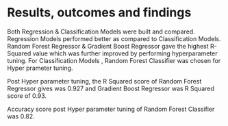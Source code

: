 # **Results, outcomes and findings**
Both Regression & Classification Models were built and compared. Regression Models performed better as compared to Classification Models.  Random Forest Regressor & Gradient Boost Regressor gave the highest R-Squared value which was further improved by performing hyperparameter tuning. For Classification Models , Random Forest Classifier was chosen for Hyper prameter tuning.

Post Hyper parameter tuning, the R Squared score of Random Forest Regressor gives was 0.927 and Gradient Boost Regressor was R Squared score of 0.93.

Accuracy score post Hyper parameter tuning of Random Forest Classifier was 0.82.
